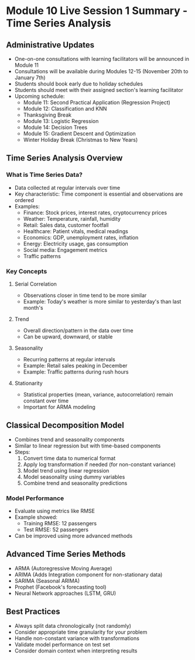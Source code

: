 # Module 10 Live Session 1 Summary - Time Series Analysis

## Administrative Updates
- One-on-one consultations with learning facilitators will be announced in Module 11
- Consultations will be available during Modules 12-15 (November 20th to January 7th)
- Students should book early due to holiday schedules
- Students should meet with their assigned section's learning facilitator
- Upcoming schedule:
  - Module 11: Second Practical Application (Regression Project)
  - Module 12: Classification and KNN
  - Thanksgiving Break
  - Module 13: Logistic Regression
  - Module 14: Decision Trees
  - Module 15: Gradient Descent and Optimization
  - Winter Holiday Break (Christmas to New Years)

## Time Series Analysis Overview

### What is Time Series Data?
- Data collected at regular intervals over time
- Key characteristic: Time component is essential and observations are ordered
- Examples:
  - Finance: Stock prices, interest rates, cryptocurrency prices
  - Weather: Temperature, rainfall, humidity
  - Retail: Sales data, customer footfall
  - Healthcare: Patient vitals, medical readings
  - Economics: GDP, unemployment rates, inflation
  - Energy: Electricity usage, gas consumption
  - Social media: Engagement metrics
  - Traffic patterns

### Key Concepts
1. Serial Correlation
   - Observations closer in time tend to be more similar
   - Example: Today's weather is more similar to yesterday's than last month's

2. Trend
   - Overall direction/pattern in the data over time
   - Can be upward, downward, or stable

3. Seasonality
   - Recurring patterns at regular intervals
   - Example: Retail sales peaking in December
   - Example: Traffic patterns during rush hours

4. Stationarity
   - Statistical properties (mean, variance, autocorrelation) remain constant over time
   - Important for ARMA modeling

## Classical Decomposition Model
- Combines trend and seasonality components
- Similar to linear regression but with time-based components
- Steps:
  1. Convert time data to numerical format
  2. Apply log transformation if needed (for non-constant variance)
  3. Model trend using linear regression
  4. Model seasonality using dummy variables
  5. Combine trend and seasonality predictions

### Model Performance
- Evaluate using metrics like RMSE
- Example showed:
  - Training RMSE: 12 passengers
  - Test RMSE: 52 passengers
- Can be improved using more advanced methods

## Advanced Time Series Methods
- ARMA (Autoregressive Moving Average)
- ARIMA (Adds Integration component for non-stationary data)
- SARIMA (Seasonal ARIMA)
- Prophet (Facebook's forecasting tool)
- Neural Network approaches (LSTM, GRU)

## Best Practices
- Always split data chronologically (not randomly)
- Consider appropriate time granularity for your problem
- Handle non-constant variance with transformations
- Validate model performance on test set
- Consider domain context when interpreting results